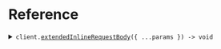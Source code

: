 # Reference
<details><summary><code>client.<a href="/src/Client.ts">extendedInlineRequestBody</a>({ ...params }) -> void</code></summary>
<dl>
<dd>

#### 🔌 Usage

<dl>
<dd>

<dl>
<dd>

```typescript
await client.extendedInlineRequestBody({
    child: "string",
    parent: "string"
});

```
</dd>
</dl>
</dd>
</dl>

#### ⚙️ Parameters

<dl>
<dd>

<dl>
<dd>

**request:** `SeedAliasExtends.InlinedChildRequest` 
    
</dd>
</dl>

<dl>
<dd>

**requestOptions:** `SeedAliasExtendsClient.RequestOptions` 
    
</dd>
</dl>
</dd>
</dl>


</dd>
</dl>
</details>

## 